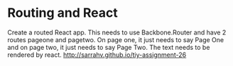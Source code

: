# Routing and React
Create a routed React app. This needs to use Backbone.Router and have 2 routes pageone and pagetwo. 
On page one, it just needs to say Page One and on page two, it just needs to say Page Two. 
The text needs to be rendered by react.
http://sarrahv.github.io/tiy-assignment-26
